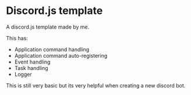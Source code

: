 # Discord.js template

A discord.js template made by me.

This has:

- Application command handling
- Application command auto-registering
- Event handling
- Task handling
- Logger

This is still very basic but its very helpful when creating a new discord bot.
